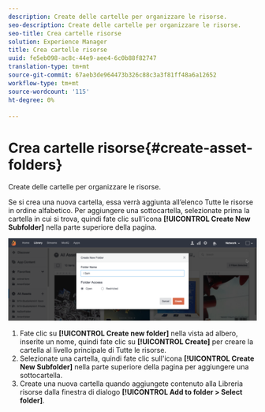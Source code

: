 ```yaml
---
description: Create delle cartelle per organizzare le risorse.
seo-description: Create delle cartelle per organizzare le risorse.
seo-title: Crea cartelle risorse
solution: Experience Manager
title: Crea cartelle risorse
uuid: fe5eb098-ac8c-44e9-aee4-6c0b88f82747
translation-type: tm+mt
source-git-commit: 67aeb3de964473b326c88c3a3f81ff48a6a12652
workflow-type: tm+mt
source-wordcount: '115'
ht-degree: 0%

---
```



# Crea cartelle risorse{#create-asset-folders}

Create delle cartelle per organizzare le risorse.

Se si crea una nuova cartella, essa verrà aggiunta all’elenco Tutte le risorse in ordine alfabetico. Per aggiungere una sottocartella, selezionate prima la cartella in cui si trova, quindi fate clic sull&#39;icona **[!UICONTROL Create New Subfolder]** nella parte superiore della pagina.

![](assets/LibraryNewFolder-1024x338.png)

1. Fate clic su **[!UICONTROL Create new folder]** nella vista ad albero, inserite un nome, quindi fate clic su **[!UICONTROL Create]** per creare la cartella al livello principale di Tutte le risorse.
1. Selezionate una cartella, quindi fate clic sull&#39;icona **[!UICONTROL Create New Subfolder]** nella parte superiore della pagina per aggiungere una sottocartella.
1. Create una nuova cartella quando aggiungete contenuto alla Libreria risorse dalla finestra di dialogo **[!UICONTROL Add to folder > Select folder]**.
